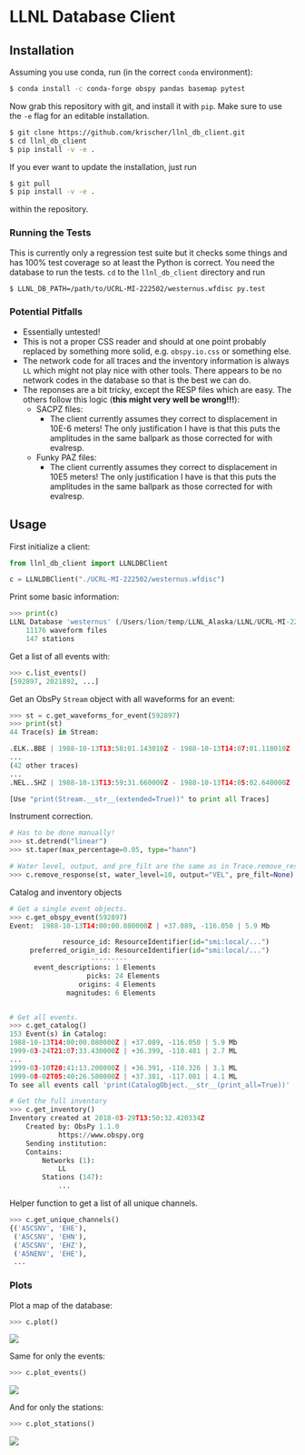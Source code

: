 # LLNL Database Client

## Installation

Assuming you use conda, run (in the correct `conda` environment):

```bash
$ conda install -c conda-forge obspy pandas basemap pytest
```

Now grab this repository with git, and install it with `pip`. Make sure to
use the `-e` flag for an editable installation.

```bash
$ git clone https://github.com/krischer/llnl_db_client.git
$ cd llnl_db_client
$ pip install -v -e .
```

If you ever want to update the installation, just run

```bash
$ git pull
$ pip install -v -e .
```

within the repository.


### Running the Tests

This is currently only a regression test suite but it checks some things and
has 100% test coverage so at least the Python is correct. You need the
database to run the tests. `cd` to the `llnl_db_client` directory and run

```bash
$ LLNL_DB_PATH=/path/to/UCRL-MI-222502/westernus.wfdisc py.test
```

### Potential Pitfalls

* Essentially untested!
* This is not a proper CSS reader and should at one point probably replaced by
  something more solid, e.g. `obspy.io.css` or something else.
* The network code for all traces and the inventory information is always `LL`
  which might not play nice with other tools. There appears to be no network
  codes in the database so that is the best we can do.
* The reponses are a bit tricky, except the RESP files which are easy. The
  others follow this logic (**this might very well be wrong!!!**):
	* SACPZ files:
		* The client currently assumes they correct to displacement in 10E-6 meters! The only justification I have is that this puts the amplitudes in the same ballpark as those corrected for with evalresp.
	* Funky PAZ files:
		* The client currently assumes they correct to displacement in 10E5 meters! The only justification I have is that this puts the amplitudes in the same ballpark as those corrected for with evalresp.

## Usage

First initialize a client:

```python
from llnl_db_client import LLNLDBClient

c = LLNLDBClient("./UCRL-MI-222502/westernus.wfdisc")
```

Print some basic information:


```python
>>> print(c)
LLNL Database 'westernus' (/Users/lion/temp/LLNL_Alaska/LLNL/UCRL-MI-222502)
	11176 waveform files
	147 stations
```

Get a list of all events with:

```python
>>> c.list_events()
[592897, 2021892, ...]
```

Get an ObsPy `Stream` object with all waveforms for an event:

```python
>>> st = c.get_waveforms_for_event(592897)
>>> print(st)
44 Trace(s) in Stream:

.ELK..BBE | 1988-10-13T13:58:01.143010Z - 1988-10-13T14:07:01.118010Z | 40.0 Hz, 21600 samples
...
(42 other traces)
...
.NEL..SHZ | 1988-10-13T13:59:31.660000Z - 1988-10-13T14:05:02.640000Z | 50.0 Hz, 16550 samples

[Use "print(Stream.__str__(extended=True))" to print all Traces]
```

Instrument correction.

```python
# Has to be done manually!
>>> st.detrend("linear")
>>> st.taper(max_percentage=0.05, type="hann")

# Water level, output, and pre_filt are the same as in Trace.remove_response()
>>> c.remove_response(st, water_level=10, output="VEL", pre_filt=None)
```

Catalog and inventory objects

```python
# Get a single event objects.
>>> c.get_obspy_event(592897)
Event:	1988-10-13T14:00:00.080000Z | +37.089, -116.050 | 5.9 Mb

	         resource_id: ResourceIdentifier(id="smi:local/...")
	 preferred_origin_id: ResourceIdentifier(id="smi:local/...")
	                ---------
	  event_descriptions: 1 Elements
	               picks: 24 Elements
	             origins: 4 Elements
	          magnitudes: 6 Elements


# Get all events.
>>> c.get_catalog()
153 Event(s) in Catalog:
1988-10-13T14:00:00.080000Z | +37.089, -116.050 | 5.9 Mb
1999-03-24T21:07:33.430000Z | +36.399, -110.481 | 2.7 ML
...
1999-03-10T20:41:13.200000Z | +36.391, -110.326 | 3.1 ML
1999-08-02T05:40:26.580000Z | +37.381, -117.081 | 4.1 ML
To see all events call 'print(CatalogObject.__str__(print_all=True))'

# Get the full inventory
>>> c.get_inventory()
Inventory created at 2018-03-29T13:50:32.420334Z
	Created by: ObsPy 1.1.0
		    https://www.obspy.org
	Sending institution:
	Contains:
		Networks (1):
			LL
		Stations (147):
		    ...
```

Helper function to get a list of all unique channels.

```python
>>> c.get_unique_channels()
{('A5CSNV', 'EHE'),
 ('A5CSNV', 'EHN'),
 ('A5CSNV', 'EHZ'),
 ('A5NENV', 'EHE'),
 ...
```

### Plots

Plot a map of the database:

```python
>>> c.plot()
```

![](doc/images/all.png)


Same for only the events:

```python
>>> c.plot_events()
```

![](doc/images/events.png)


And for only the stations:

```python
>>> c.plot_stations()
```

![](doc/images/stations.png)